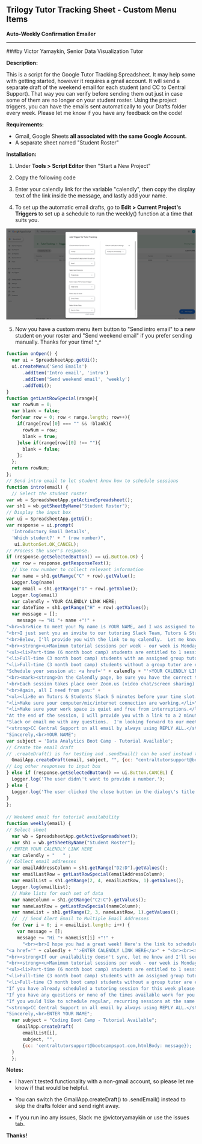 ## Trilogy Tutor Tracking Sheet - Custom Menu Items 
**Auto-Weekly Confirmation Emailer**
<hr>
###by Victor Yamaykin, Senior Data Visualization Tutor

**Description:**

This is a script for the Google Tutor Tracking Spreadsheet. It may help some with getting started, however it requires a gmail account.
It will send a separate draft of the weekend email for each student (and CC to Central Support). That way you can verify before sending them out just in case some of them are no longer on your student roster. Using the project triggers, you can have the emails sent automatically to your Drafts folder every week. Please let me know if you have any feedback on the code!

**Requirements:**

* Gmail, Google Sheets **all associated with the same Google Account.**
* A separate sheet named "Student Roster"

**Installation:**

1. Under **Tools > Script Editor** then "Start a New Project"

2. Copy the following code

3. Enter your calendly link for the variable "calendly", then copy the display text of the link inside the message, and lastly add your name. 

4. To set up the automatic email drafts, go to **Edit > Current Project's Triggers** to set up a schedule to run the weekly() function at a time that suits you.

![Current project trigger settings](/images/project-trigger-setup.png)

5. Now you have a custom menu item button to "Send intro email" to a new student on your roster and "Send weekend email" if you prefer sending manually. Thanks for your time! ^_^

```javascript
function onOpen() {
  var ui = SpreadsheetApp.getUi();
  ui.createMenu('Send Emails')
      .addItem('Intro email', 'intro')
      .addItem('Send weekend email', 'weekly')
      .addToUi();
}
function getLastRowSpecial(range){
  var rowNum = 0;
  var blank = false;
  for(var row = 0; row < range.length; row++){
    if(range[row][0] === "" && !blank){
      rowNum = row;
      blank = true;
    }else if(range[row][0] !== ""){
      blank = false;
    };
  };
  return rowNum;
};
// Send intro email to let student know how to schedule sessions
function intro(email) {
  // Select the student roster
var wb = SpreadsheetApp.getActiveSpreadsheet();
var sh1 = wb.getSheetByName("Student Roster");
// Display the input box   
var ui = SpreadsheetApp.getUi();
var response = ui.prompt(
  'Introductory Email Details', 
  'Which student?' + " (row number)", 
   ui.ButtonSet.OK_CANCEL);
// Process the user's response.
if (response.getSelectedButton() == ui.Button.OK) {
  var row = response.getResponseText();
  // Use row number to collect relevant information
  var name = sh1.getRange("C" + row).getValue();
  Logger.log(name)
  var email = sh1.getRange("D" + row).getValue();
  Logger.log(email)
  var calendly = YOUR CALENDLY LINK HERE; 
  var dateTime = sh1.getRange("H" + row).getValues();
  var message = []; 
    message += "Hi "+ name +"!" + 
"<br><br>Nice to meet you! My name is YOUR NAME, and I was assigned to be your tutor. I am a graduate of the YOUR AREA OF STUDY Coding Boot Camp so I understand the challenges you're facing in the boot camp very well!<br>" +
"<br>I just sent you an invite to our tutoring Slack Team, Tutors & Students. This is where we will be communicating through Direct Message (DM).  Let me know if you don't see the invite or have any issues getting signed up.  Please send me a direct message once you create your account there. You can DM me on that Slack by using my Slack name @YOUR SLACK NAME. Make sure to have that Slack available on your mobile phone so that you can message me if there are problems with wifi, etc.<br>" +
"<br>Below, I'll provide you with the link to my calendly.  Let me know which of those time slots works best for you and we can schedule a session. If our availability doesn't sync, let me know and I'll see if we can figure something out.</strong><br>" +
"<br><strong><u>Maximum tutorial sessions per week - our week is Monday - Sunday.</u></strong><br>" +
"<ul><li>Part-time (6 month boot camp) students are entitled to 1 session per week.</li>" +
"<li>Full-time (3 month boot camp) students with an assigned group tutor will receive 1 one-on-one session and 1 group session per week.</li>" +
"<li>Full-time (3 month boot camp) students without a group tutor are entitled to 2 one-on-one sessions per week.</li></ul>" +
"Schedule your session at: <a href='" + calendly + "'>YOUR CALENDLY LINK HERE</a><br>" + 
"<br><mark><strong>On the Calendly page, be sure you have the correct time zone selected in the section labeled 'Times are in'</strong></mark><br>" +
'<br>Each session takes place over Zoom.us (video chat/screen sharing) and lasts about 50 minutes. I\'ll email you the Zoom.us link the day before our scheduled time. (If you have not used zoom before please join the meeting at least 15 minutes early as it may have you download and install some software.)<br>' +  
"<br>Again, all I need from you:" +
"<ul><li>Be on Tutors & Students Slack 5 minutes before your time slot.</li>" +
"<li>Make sure your computer/mic/internet connection are working.</li>" +
"<li>Make sure your work space is quiet and free from interruptions.</li></ul>" +
"At the end of the session, I will provide you with a link to a 2 minute evaluation form that you are required to complete.<br><br>" +
"Slack or email me with any questions.  I'm looking forward to our meeting!<br><br>" +
"<strong>CC Central Support on all email by always using REPLY ALL.</strong><br><br>" +
"Sincerely,<br>YOUR NAME";
var subject = 'Data Analytics Boot Camp - Tutorial Available';
// Create the email draft
// .createDraft() is for testing and .sendEmail() can be used instead to mail directly 
  GmailApp.createDraft(email, subject, "", {cc: "centraltutorsupport@bootcampspot.com", htmlBody: message});
// Log other responses to input box 
} else if (response.getSelectedButton() == ui.Button.CANCEL) {
  Logger.log('The user didn\'t want to provide a number.');
} else {
  Logger.log('The user clicked the close button in the dialog\'s title bar.');
}
};

// Weekend email for tutorial availability
function weekly(email) {
// Select sheet
  var wb = SpreadsheetApp.getActiveSpreadsheet();
  var sh1 = wb.getSheetByName("Student Roster");
// ENTER YOUR CALENDLY LINK HERE
  var calendly = "   " ; 
// Collect email addresses
  var emailAddressColumn = sh1.getRange("D2:D").getValues();
  var emailLastRow = getLastRowSpecial(emailAddressColumn);
  var emailList = sh1.getRange(2, 4, emailLastRow, 1).getValues();
  Logger.log(emailList);
  // Make lists for each set of data
  var nameColumn = sh1.getRange("C2:C").getValues();
  var nameLastRow = getLastRowSpecial(nameColumn);
  var nameList = sh1.getRange(2, 3, nameLastRow, 1).getValues();
  //  // Send Alert Email to Multiple Email Addresses
  for (var i = 0; i < emailList.length; i++) {
    var message = [];
    message += "Hi "+ nameList[i] +"!" +
      "<br><br>I hope you had a great week! Here's the link to schedule another tutoring session if you wish:<br><br>" +
"<a href='" + calendly + "'>ENTER CALENDLY LINK HERE</a>" + "<br><br><mark><strong>On the Calendly page, be sure you have the correct time zone selected in the section labeled 'Times are in'</strong></mark>" +
"<br><strong>If our availability doesn't sync, let me know and I'll see if we can figure something out.</strong><br>" +
"<br><strong><u>Maximum tutorial sessions per week - our week is Monday - Sunday.</u></strong><br>" +
"<ul><li>Part-time (6 month boot camp) students are entitled to 1 session per week.</li>" +
"<li>Full-time (3 month boot camp) students with an assigned group tutor will receive 1 one-on-one session and 1 group session per week.</li>" +
"<li>Full-time (3 month boot camp) students without a group tutor are entitled to 2 one-on-one sessions per week.</li></ul>" +
"If you have already scheduled a tutoring session for this week please ignore this email.<br><br>" +
"If you have any questions or none of the times available work for you please let me know and I would be happy to help.<br><br>" +
"If you would like to schedule regular, recurring sessions at the same day/time each week, just let me know by REPLY ALL and we can work it out.  This is particularly useful if you have a strict schedule so you won't have to compete for time on my calendar.<br><br>" +
"<strong>CC Central Support on all email by always using REPLY ALL.</strong><br><br>" +
"Sincerely,<br>ENTER YOUR NAME";
  var subject = "Coding Boot Camp - Tutorial Available";
    GmailApp.createDraft(
      emailList[i],
      subject, "",
      {cc: 'centraltutorsupport@bootcampspot.com,htmlBody: message});
  }
  };   


```

**Notes:**

* I haven't tested functionality with a non-gmail account, so please let me know if that would be helpful. 

* You can switch the GmailApp.createDraft() to .sendEmail() instead to skip the drafts folder and send right away.

* If you run ino any issues, Slack me @victoryamaykin or use the issues tab.

**Thanks!**